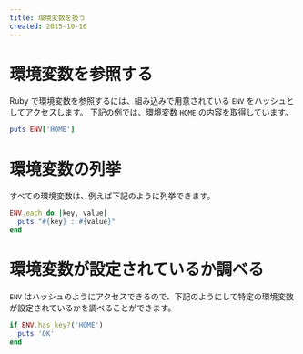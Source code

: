 ```yaml
---
title: 環境変数を扱う
created: 2015-10-16
---
```


環境変数を参照する
====

Ruby で環境変数を参照するには、組み込みで用意されている `ENV` をハッシュとしてアクセスします。
下記の例では、環境変数 `HOME` の内容を取得しています。

```ruby
puts ENV['HOME']
```

環境変数の列挙
====
すべての環境変数は、例えば下記のように列挙できます。

```ruby
ENV.each do |key, value|
  puts "#{key} : #{value}"
end
```

環境変数が設定されているか調べる
====
`ENV` はハッシュのようにアクセスできるので、下記のようにして特定の環境変数が設定されているかを調べることができます。

```ruby
if ENV.has_key?('HOME')
  puts 'OK'
end
```

